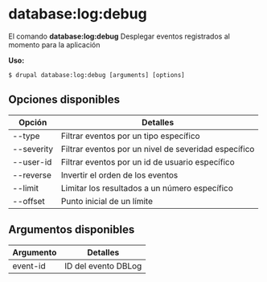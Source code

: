# database:log:debug
El comando **database:log:debug** Desplegar eventos registrados al momento para la aplicación

**Uso:**
```
$ drupal database:log:debug [arguments] [options] 
```

## Opciones disponibles
Opción | Detalles
-------|-------------
--type | Filtrar eventos por un tipo específico
--severity | Filtrar eventos por un nivel de severidad específico
--user-id | Filtrar eventos por un id de usuario específico
--reverse | Invertir el orden de los eventos
--limit | Limitar los resultados a un número específico
--offset | Punto inicial de un límite

## Argumentos disponibles
Argumento | Detalles
---------|-------------
event-id | ID del evento DBLog
